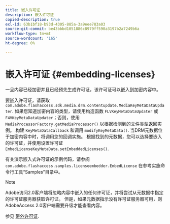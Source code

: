 ```yaml
---
title: 嵌入许可证
description: 嵌入许可证
copied-description: true
exl-id: 63b1bf18-b93d-4305-885a-3a9eee783a03
source-git-commit: be43bbbd1051886c8979ff590a3197b2a7249b6a
workflow-type: tm+mt
source-wordcount: '165'
ht-degree: 0%

---
```


# 嵌入许可证 {#embedding-licenses}

一旦内容已经加密并且已经预先生成许可证，该许可证可以嵌入到加密内容中。

要嵌入许可证，请获取 `com.adobe.flashaccess.sdk.media.drm.contentupdate.MediaKeyMetaDataUpdater`. 如果您知道加密内容的类型，请使用构造函数 `FLVKeyMetaDataUpdater` 或 `F4VKeyMetaDataUpdater`；否则，使用 `MediaProcessorFactory.getMediaProcessor()` 以根据检测到的文件类型返回实例。 构建 `KeyMetaDataCallback` 和调用 `modifyKeyMetaData()`. 当DRM元数据位于加密内容中时，将调用您的回调实施。 根据找到的元数据，您可以选择要嵌入的许可证，并使用设置许可证 `EmbedLicenseKeyMetaData.setEmbeddedLicenses()`.

有关演示嵌入式许可证的示例代码，请参阅 `com.adobe.flashaccess.samples.licenseembedder.EmbedLicense` 在参考实施命令行工具“Samples”目录中。

>[!NOTE]
>
>Adobe访问2.0客户端将忽略内容中嵌入的任何许可证，并将尝试从元数据中指定的许可证服务器获取许可证。 但是，如果元数据指示没有许可证服务器可用，则AdobeAccess 2.0客户端需要升级才能查看内容。

参见 [带外许可证](../../aaxs-protecting-content/content-introduction/packaging-options/content-out-of-band-licenses.md).
